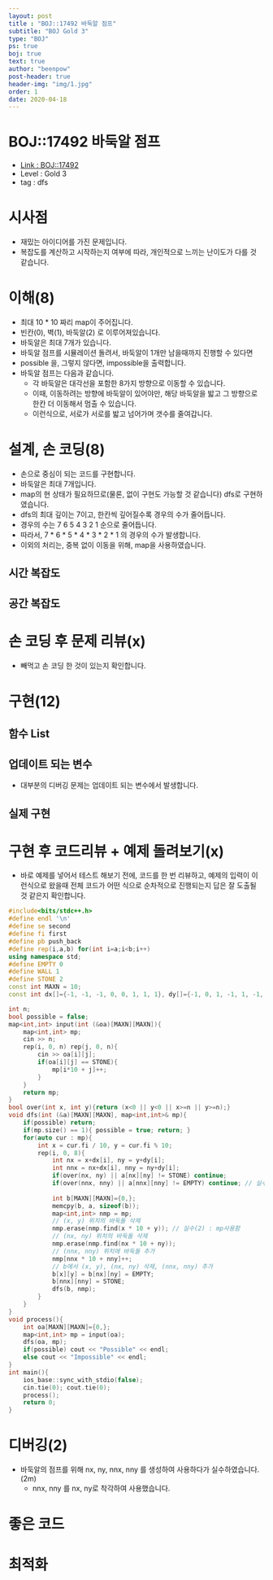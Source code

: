 ```yaml
---
layout: post
title : "BOJ::17492 바둑알 점프"
subtitle: "BOJ Gold 3"
type: "BOJ"
ps: true
boj: true
text: true
author: "beenpow"
post-header: true
header-img: "img/1.jpg"
order: 1
date: 2020-04-18
---
```

# BOJ::17492 바둑알 점프
- [Link : BOJ::17492](https://www.acmicpc.net/problem/17492)
- Level : Gold 3
- tag : dfs

# 시사점
- 재밌는 아이디어를 가진 문제입니다.
- 복잡도를 계산하고 시작하는지 여부에 따라, 개인적으로 느끼는 난이도가 다를 것 같습니다.

# 이해(8)
- 최대 10 * 10 짜리 map이 주어집니다.
- 빈칸(0), 벽(1), 바둑알(2) 로 이루어져있습니다.
- 바둑알은 최대 7개가 있습니다.
- 바둑알 점프를 시뮬레이션 돌려서, 바둑알이 1개만 남을때까지 진행할 수 있다면
- possible 을, 그렇지 않다면, impossible을 출력합니다.
- 바둑알 점프는 다음과 같습니다.
  - 각 바둑알은 대각선을 포함한 8가지 방향으로 이동할 수 있습니다.
  - 이때, 이동하려는 방향에 바둑알이 있어야만, 해당 바둑알을 밟고 그 방향으로 한칸 더 이동해서 멈출 수 있습니다.
  - 이런식으로, 서로가 서로를 밟고 넘어가며 갯수를 줄여갑니다.

# 설계, 손 코딩(8)
- 손으로 중심이 되는 코드를 구현합니다.
- 바둑알은 최대 7개입니다.
- map의 현 상태가 필요하므로(물론, 없이 구현도 가능할 것 같습니다) dfs로 구현하였습니다.
- dfs의 최대 깊이는 7이고, 한칸씩 깊어질수록 경우의 수가 줄어듭니다.
- 경우의 수는 7 6 5 4 3 2 1 순으로 줄어듭니다.
- 따라서, 7 * 6 * 5 * 4 * 3 * 2 * 1 의 경우의 수가 발생합니다.
- 이외의 처리는, 중복 없이 이동을 위해, map을 사용하였습니다.

## 시간 복잡도

## 공간 복잡도

# 손 코딩 후 문제 리뷰(x)
- 빼먹고 손 코딩 한 것이 있는지 확인합니다.

# 구현(12)

## 함수 List 

## 업데이트 되는 변수
- 대부분의 디버깅 문제는 업데이트 되는 변수에서 발생합니다.

## 실제 구현 

# 구현 후 코드리뷰 + 예제 돌려보기(x)
- 바로 예제를 넣어서 테스트 해보기 전에, 코드를 한 번 리뷰하고, 예제의 입력이 이런식으로 왔을때
  전체 코드가 어떤 식으로 순차적으로 진행되는지 답은 잘 도출될 것 같은지 확인합니다.

```cpp
#include<bits/stdc++.h>
#define endl '\n'
#define se second
#define fi first
#define pb push_back
#define rep(i,a,b) for(int i=a;i<b;i++)
using namespace std;
#define EMPTY 0
#define WALL 1
#define STONE 2
const int MAXN = 10;
const int dx[]={-1, -1, -1, 0, 0, 1, 1, 1}, dy[]={-1, 0, 1, -1, 1, -1, 0, 1};

int n;
bool possible = false;
map<int,int> input(int (&oa)[MAXN][MAXN]){
    map<int,int> mp;
    cin >> n;
    rep(i, 0, n) rep(j, 0, n){
        cin >> oa[i][j];
        if(oa[i][j] == STONE){
            mp[i*10 + j]++;
        }
    }
    return mp;
}
bool over(int x, int y){return (x<0 || y<0 || x>=n || y>=n);}
void dfs(int (&a)[MAXN][MAXN], map<int,int>& mp){
    if(possible) return;
    if(mp.size() == 1){ possible = true; return; }
    for(auto cur : mp){
        int x = cur.fi / 10, y = cur.fi % 10;
        rep(i, 0, 8){
            int nx = x+dx[i], ny = y+dy[i];
            int nnx = nx+dx[i], nny = ny+dy[i];
            if(over(nx, ny) || a[nx][ny] != STONE) continue;
            if(over(nnx, nny) || a[nnx][nny] != EMPTY) continue; // 실수(2) : a[nx][ny]로 사용함
            
            int b[MAXN][MAXN]={0,};
            memcpy(b, a, sizeof(b));
            map<int,int> nmp = mp;
            // (x, y) 위치의 바둑돌 삭제
            nmp.erase(nmp.find(x * 10 + y)); // 실수(2) : mp사용함
            // (nx, ny) 위치의 바둑돌 삭제
            nmp.erase(nmp.find(nx * 10 + ny));
            // (nnx, nny) 위치에 바둑돌 추가
            nmp[nnx * 10 + nny]++;
            // b에서 (x, y), (nx, ny) 삭제, (nnx, nny) 추가
            b[x][y] = b[nx][ny] = EMPTY;
            b[nnx][nny] = STONE;
            dfs(b, nmp);
        }
    }
}
void process(){
    int oa[MAXN][MAXN]={0,};
    map<int,int> mp = input(oa);
    dfs(oa, mp);
    if(possible) cout << "Possible" << endl;
    else cout << "Impossible" << endl;
}
int main(){
    ios_base::sync_with_stdio(false);
    cin.tie(0); cout.tie(0);
    process();
    return 0;
}
```

# 디버깅(2)
- 바둑알의 점프를 위해 nx, ny, nnx, nny 를 생성하여 사용하다가 실수하였습니다.(2m)
  - nnx, nny 를 nx, ny로 착각하여 사용했습니다.

# 좋은 코드

# 최적화
